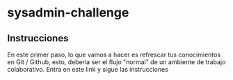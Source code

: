 # sysadmin-challenge
## Instrucciones
En este primer paso, lo que vamos a hacer es refrescar tus conocimientos en Git / Github, esto, deberia ser el flujo "normal" de un ambiente de trabajo colaborativo. 
Entra en este link y sigue las instrucciones
